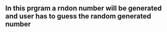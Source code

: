## In this prgram a rndon number will be generated and user has to guess the random generated number ##
